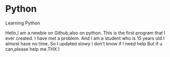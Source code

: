 # Python
Learning Python

Hello,I am a newbie on Github,also on python.
This is the first program that I ever created.
I have met a problem.
And I am a student who is 15 years old
I almost have no time.
So I updated slowy
I don't know if I need help
But if u can,please help me.THX:)
